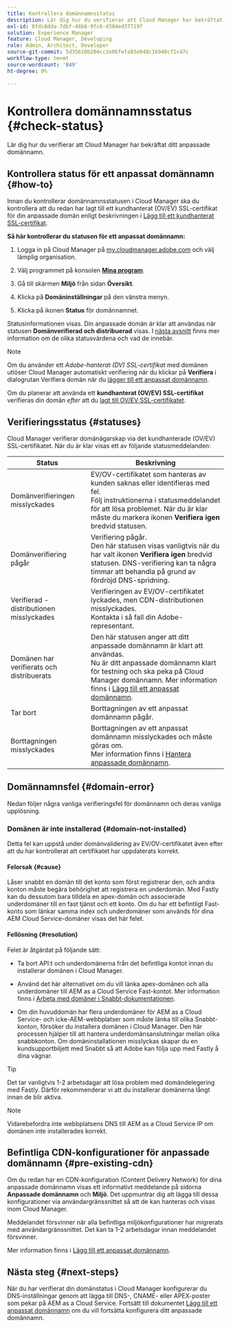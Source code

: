 ```yaml
---
title: Kontrollera domännamnsstatus
description: Lär dig hur du verifierar att Cloud Manager har bekräftat ditt anpassade domännamn.
exl-id: 8fdc8dda-7dbf-46b6-9fc6-d304ed377197
solution: Experience Manager
feature: Cloud Manager, Developing
role: Admin, Architect, Developer
source-git-commit: 5d35610b204cc2e06fefa93e048c16940cf1c47c
workflow-type: tm+mt
source-wordcount: '849'
ht-degree: 0%

---
```



# Kontrollera domännamnsstatus {#check-status}

Lär dig hur du verifierar att Cloud Manager har bekräftat ditt anpassade domännamn.

## Kontrollera status för ett anpassat domännamn {#how-to}

Innan du kontrollerar domännamnsstatusen i Cloud Manager ska du kontrollera att du redan har lagt till ett kundhanterat (OV/EV) SSL-certifikat för din anpassade domän enligt beskrivningen i [Lägg till ett kundhanterat SSL-certifikat](/help/implementing/cloud-manager/managing-ssl-certifications/add-ssl-certificate.md##add-customer-managed-ssl-cert).

**Så här kontrollerar du statusen för ett anpassat domännamn:**

1. Logga in på Cloud Manager på [my.cloudmanager.adobe.com](https://my.cloudmanager.adobe.com/) och välj lämplig organisation.

1. Välj programmet på konsolen **[Mina program](/help/implementing/cloud-manager/navigation.md#my-programs)**.

1. Gå till skärmen **Miljö** från sidan **Översikt**.

1. Klicka på **Domäninställningar** på den vänstra menyn.

1. Klicka på ikonen **Status** för domännamnet.

Statusinformationen visas. Din anpassade domän är klar att användas när statusen **Domänverifierad och distribuerad** visas. I [nästa avsnitt](#statuses) finns mer information om de olika statusvärdena och vad de innebär.

>[!NOTE]
>
>Om du använder ett *Adobe-hanterat (DV) SSL-certifikat* med domänen utlöser Cloud Manager automatiskt verifiering när du klickar på **Verifiera** i dialogrutan Verifiera domän när du [lägger till ett anpassat domännamn](/help/implementing/cloud-manager/custom-domain-names/add-custom-domain-name.md).
>
>Om du planerar att använda ett **kundhanterat (OV/EV) SSL-certifikat** verifieras din domän *efter* att du [lagt till OV/EV SSL-certifikatet](/help/implementing/cloud-manager/managing-ssl-certifications/add-ssl-certificate.md).


## Verifieringsstatus {#statuses}

Cloud Manager verifierar domänägarskap via det kundhanterade (OV/EV) SSL-certifikatet. När du är klar visas ett av följande statusmeddelanden:

| Status | Beskrivning |
| --- | --- |
| Domänverifieringen misslyckades | EV/OV-certifikatet som hanteras av kunden saknas eller identifieras med fel.<br> Följ instruktionerna i statusmeddelandet för att lösa problemet. När du är klar måste du markera ikonen **Verifiera igen** bredvid statusen. |
| Domänverifiering pågår | Verifiering pågår.<br>Den här statusen visas vanligtvis när du har valt ikonen **Verifiera igen** bredvid statusen. DNS-verifiering kan ta några timmar att behandla på grund av fördröjd DNS-spridning. |
| Verifierad - distributionen misslyckades | Verifieringen av EV/OV-certifikatet lyckades, men CDN-distributionen misslyckades.<br>Kontakta i så fall din Adobe-representant. |
| Domänen har verifierats och distribuerats | Den här statusen anger att ditt anpassade domännamn är klart att användas.<br>Nu är ditt anpassade domännamn klart för testning och ska peka på Cloud Manager domännamn. Mer information finns i [Lägg till ett anpassat domännamn](/help/implementing/cloud-manager/custom-domain-names/add-custom-domain-name.md). |
| Tar bort | Borttagningen av ett anpassat domännamn pågår. |
| Borttagningen misslyckades | Borttagningen av ett anpassat domännamn misslyckades och måste göras om.<br>Mer information finns i [Hantera anpassade domännamn](/help/implementing/cloud-manager/custom-domain-names/managing-custom-domain-names.md). |


## Domännamnsfel {#domain-error}

Nedan följer några vanliga verifieringsfel för domännamn och deras vanliga upplösning.

### Domänen är inte installerad {#domain-not-installed}

Detta fel kan uppstå under domänvalidering av EV/OV-certifikatet även efter att du har kontrollerat att certifikatet har uppdaterats korrekt.

#### Felorsak {#cause}

Låser snabbt en domän till det konto som först registrerar den, och andra konton måste begära behörighet att registrera en underdomän. Med Fastly kan du dessutom bara tilldela en apex-domän och associerade underdomäner till en fast tjänst och ett konto. Om du har ett befintligt Fast-konto som länkar samma index och underdomäner som används för dina AEM Cloud Service-domäner visas det här felet.

#### Fellösning {#resolution}

Felet är åtgärdat på följande sätt:

* Ta bort API:t och underdomänerna från det befintliga kontot innan du installerar domänen i Cloud Manager.

* Använd det här alternativet om du vill länka apex-domänen och alla underdomäner till AEM as a Cloud Service Fast-kontot. Mer information finns i [Arbeta med domäner i Snabbt-dokumentationen](https://docs.fastly.com/en/guides/working-with-domains).

* Om din huvuddomän har flera underdomäner för AEM as a Cloud Service- och icke-AEM-webbplatser som måste länka till olika Snabbt-konton, försöker du installera domänen i Cloud Manager. Den här processen hjälper till att hantera underdomänsanslutningar mellan olika snabbkonton. Om domäninstallationen misslyckas skapar du en kundsupportbiljett med Snabbt så att Adobe kan följa upp med Fastly å dina vägnar.

>[!TIP]
>
>Det tar vanligtvis 1-2 arbetsdagar att lösa problem med domändelegering med Fastly. Därför rekommenderar vi att du installerar domänerna långt innan de blir aktiva.

>[!NOTE]
>
>Vidarebefordra inte webbplatsens DNS till AEM as a Cloud Service IP om domänen inte installerades korrekt.

## Befintliga CDN-konfigurationer för anpassade domännamn {#pre-existing-cdn}

Om du redan har en CDN-konfiguration (Content Delivery Network) för dina anpassade domännamn visas ett informativt meddelande på sidorna **Anpassade domännamn** och **Miljö**. Det uppmuntrar dig att lägga till dessa konfigurationer via användargränssnittet så att de kan hanteras och visas inom Cloud Manager.

Meddelandet försvinner när alla befintliga miljökonfigurationer har migrerats med användargränssnittet. Det kan ta 1-2 arbetsdagar innan meddelandet försvinner.

Mer information finns i [Lägg till ett anpassat domännamn](/help/implementing/cloud-manager/custom-domain-names/add-custom-domain-name.md).

## Nästa steg {#next-steps}

När du har verifierat din domänstatus i Cloud Manager konfigurerar du DNS-inställningar genom att lägga till DNS-, CNAME- eller APEX-poster som pekar på AEM as a Cloud Service. Fortsätt till dokumentet [Lägg till ett anpassat domännamn](/help/implementing/cloud-manager/custom-domain-names/add-custom-domain-name.md) om du vill fortsätta konfigurera ditt anpassade domännamn.
